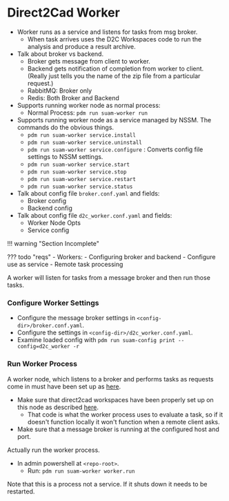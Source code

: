 # Direct2Cad Worker

- Worker runs as a service and listens for tasks from msg broker.
    - When task arrives uses the D2C Workspaces code to run the analysis and
      produce a result archive.
- Talk about broker vs backend.
    - Broker gets message from client to worker.
    - Backend gets notification of completion from worker to client. (Really
      just tells you the name of the zip file from a particular request.)
    - RabbitMQ: Broker only
    - Redis: Both Broker and Backend
- Supports running worker node as normal process:
    - Normal Process: `pdm run suam-worker run`
- Supports running worker node as a service managed by NSSM. The commands do the
  obvious things.
    - `pdm run suam-worker service.install`
    - `pdm run suam-worker service.uninstall`
    - `pdm run suam-worker service.configure` : Converts config file settings to
      NSSM settings.
    - `pdm run suam-worker service.start`
    - `pdm run suam-worker service.stop`
    - `pdm run suam-worker service.restart`
    - `pdm run suam-worker service.status`
- Talk about config file `broker.conf.yaml` and fields:
    - Broker config
    - Backend config
- Talk about config file `d2c_worker.conf.yaml` and fields:
    - Worker Node Opts
    - Service config

!!! warning "Section Incomplete"

??? todo "reqs"
    - Workers:
        - Configuring broker and backend
        - Configure use as service
        - Remote task processing

A worker will listen for tasks from a message broker and then run those tasks.

### Configure Worker Settings

- Configure the message broker settings in
  `<config-dir>/broker.conf.yaml`.
- Configure the settings in
  `<config-dir>/d2c_worker.conf.yaml`.
- Examine loaded config with `pdm run suam-config print --config=d2c_worker -r`

### Run Worker Process

A worker node, which listens to a broker and performs tasks as requests come
in must have been set up as [here](../setup/worker.md).

- Make sure that direct2cad workspaces have been properly set up on this node
  as described [here](workspaces.md).
    - That code is what the worker process uses to evaluate a task, so if it
      doesn't function locally it won't function when a remote client asks.
- Make sure that a message broker is running at the configured host and port.

Actually run the worker process.

- In admin powershell at `<repo-root>`.
    - Run: `pdm run suam-worker worker.run`

Note that this is a process not a service. If it shuts down it needs to be
restarted.
